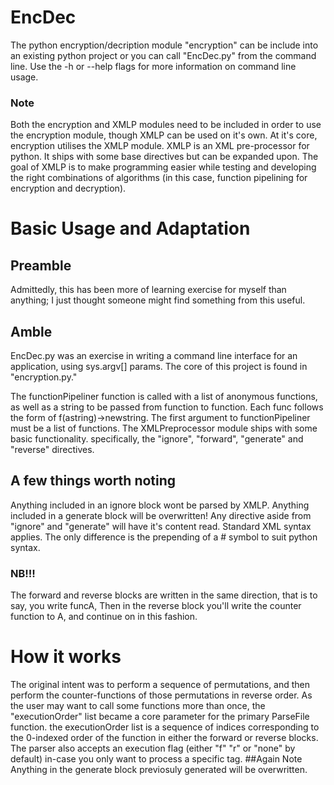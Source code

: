 # EncDec
The python encryption/decription module "encryption" can be include into an existing python project or you can call "EncDec.py" from the command line.
Use the -h or --help flags for more information on command line usage.
### Note
Both the encryption and XMLP modules need to be included in order to use the encryption module, though XMLP can be used on it's own.
At it's core, encryption utilises the XMLP module. XMLP is an XML pre-processor for python. It ships with some base directives but
can be expanded upon. The goal of XMLP is to make programming easier while testing and developing the right combinations of 
algorithms (in this case, function pipelining for encryption and decryption).

# Basic Usage and Adaptation
## Preamble
Admittedly, this has been more of learning exercise for myself than anything; I just thought someone might find something from this
useful.
## Amble
EncDec.py was an exercise in writing a command line interface for an application, using sys.argv[] params.
The core of this project is found in "encryption.py." 

The functionPipeliner function is called with a list of anonymous functions, as well as
a string to be passed from function to function. Each func follows the form of f(astring)->newstring.
The first argument to functionPipeliner must be a list of functions.
The XMLPreprocessor module ships with some basic functionality. specifically, the "ignore", "forward", "generate" and "reverse"
directives.

## A few things worth noting
Anything included in an ignore block wont be parsed by XMLP.
Anything included in a generate block will be overwritten!
Any directive aside from "ignore" and "generate" will have it's content read.
Standard XML syntax applies. The only difference is the prepending of a # symbol to suit python syntax.
### NB!!!
The forward and reverse blocks are written in the same direction, that is to say, you write funcA,
Then in the reverse block you'll write the counter function to A, and continue on in this fashion.


# How it works
The original intent was to perform a sequence of permutations, and then perform the counter-functions of those permutations in reverse order.
As the user may want to call some functions more than once, the "executionOrder" list became a core parameter for the primary ParseFile
function. the executionOrder list is a sequence of indices corresponding to the 0-indexed order of the function in either the forward or reverse blocks.
The parser also accepts an execution flag (either "f" "r" or "none" by default) in-case you only want to process a specific tag. 
##Again Note
Anything in the generate block previosuly generated will be overwritten.






